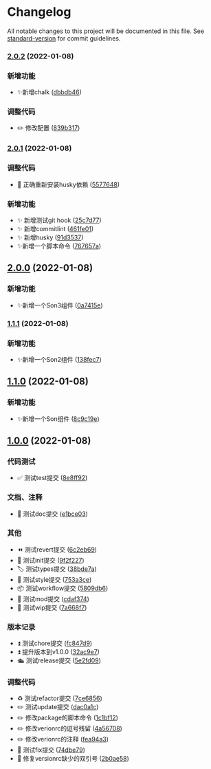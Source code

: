 # Changelog

All notable changes to this project will be documented in this file. See [standard-version](https://github.com/conventional-changelog/standard-version) for commit guidelines.

### [2.0.2](https://coderq-github/PlayGuitar-CoderQ-Sub/git-test/compare/v2.0.1...v2.0.2) (2022-01-08)


### 新增功能

* ✨新增chalk ([dbbdb46](https://coderq-github/PlayGuitar-CoderQ-Sub/git-test/commit/dbbdb465294d83d6f5af409d9706ec9258c41667))


### 调整代码

* ✏️  修改配置 ([839b317](https://coderq-github/PlayGuitar-CoderQ-Sub/git-test/commit/839b317dcb87870c28cb5379a407eed0cb938263))

### [2.0.1](https://coderq-github/PlayGuitar-CoderQ-Sub/git-test/compare/v2.0.0...v2.0.1) (2022-01-08)


### 调整代码

* 🐛 正确重新安装husky依赖 ([5577648](https://coderq-github/PlayGuitar-CoderQ-Sub/git-test/commit/55776482a73156854f51e73483905b4624080e2f))


### 新增功能

* ✨ 新增测试git hook ([25c7d77](https://coderq-github/PlayGuitar-CoderQ-Sub/git-test/commit/25c7d7703f4d7f3677a9fb1d9f9bc917e03d12bd))
* ✨ 新增commitlint ([461fe01](https://coderq-github/PlayGuitar-CoderQ-Sub/git-test/commit/461fe01dad903fffbef1ce9e8c27aada96688d7a))
* ✨ 新增husky ([91d3537](https://coderq-github/PlayGuitar-CoderQ-Sub/git-test/commit/91d35372a1c916b73d7fc99674186a342fa695cf))
* ✨新增一个脚本命令 ([767657a](https://coderq-github/PlayGuitar-CoderQ-Sub/git-test/commit/767657a3f7036521d80296eb6c1effd47f8987d3))

## [2.0.0](https://coderq-github/PlayGuitar-CoderQ-Sub/git-test/compare/v1.1.1...v2.0.0) (2022-01-08)


### 新增功能

* ✨新增一个Son3组件 ([0a7415e](https://coderq-github/PlayGuitar-CoderQ-Sub/git-test/commit/0a7415e1beaf8947d7cf362e29b22e0bf3e2f77c))

### [1.1.1](https://coderq-github/PlayGuitar-CoderQ-Sub/git-test/compare/v1.1.0...v1.1.1) (2022-01-08)


### 新增功能

* ✨新增一个Son2组件 ([138fec7](https://coderq-github/PlayGuitar-CoderQ-Sub/git-test/commit/138fec7af049fc1477b3c3934d4a99a936949cee))

## [1.1.0](https://coderq-github/PlayGuitar-CoderQ-Sub/git-test/compare/v1.0.0...v1.1.0) (2022-01-08)


### 新增功能

* ✨新增一个Son组件 ([8c9c19e](https://coderq-github/PlayGuitar-CoderQ-Sub/git-test/commit/8c9c19ea4610c1815a329e07ec7f745bc4690d4c))

## [1.0.0](https://coderq-github/PlayGuitar-CoderQ-Sub/git-test/compare/v0.0.0...v1.0.0) (2022-01-08)


### 代码测试

* ✅ 测试test提交 ([8e8ff92](https://coderq-github/PlayGuitar-CoderQ-Sub/git-test/commit/8e8ff92b318c272c14c72fd2e330ad63316a74ca))


### 文档、注释

* 📝 测试doc提交 ([e1bce03](https://coderq-github/PlayGuitar-CoderQ-Sub/git-test/commit/e1bce03194229b0e534fd71833af4f7efc724bc1))


### 其他

* ⏪ 测试revert提交 ([6c2eb69](https://coderq-github/PlayGuitar-CoderQ-Sub/git-test/commit/6c2eb6968d4c92d3766ea76d5c2ae312187d1c55))
* 🌈 测试init提交 ([9f2f227](https://coderq-github/PlayGuitar-CoderQ-Sub/git-test/commit/9f2f2270cab75a8eb75a742e527abcfab48ffee9))
* 🏷  测试types提交 ([38bde7a](https://coderq-github/PlayGuitar-CoderQ-Sub/git-test/commit/38bde7a9a5b2ac7117be3c56f89b6fa4c3047269))
* 💅 测试style提交 ([753a3ce](https://coderq-github/PlayGuitar-CoderQ-Sub/git-test/commit/753a3cef98925014e11237375daf1da34be565cc))
* 📦 测试workflow提交 ([5809db6](https://coderq-github/PlayGuitar-CoderQ-Sub/git-test/commit/5809db62360e7f5430a2ef96b6dd9bfe8592fa54))
* 🤡 测试mod提交 ([cdaf374](https://coderq-github/PlayGuitar-CoderQ-Sub/git-test/commit/cdaf374d2ec8527bc0b4b547e8afabdc5c7e7998))
* 🚧 测试wip提交 ([7a668f7](https://coderq-github/PlayGuitar-CoderQ-Sub/git-test/commit/7a668f7b7098ba794193f657ca74f0f7001fb466))


### 版本记录

* ⏫ 测试chore提交 ([fc847d9](https://coderq-github/PlayGuitar-CoderQ-Sub/git-test/commit/fc847d9d3566009bc6b4be5e403e5b0cdf329d19))
* ⏫ 提升版本到v1.0.0 ([32ac9e7](https://coderq-github/PlayGuitar-CoderQ-Sub/git-test/commit/32ac9e7d9d68984a552fd5aaf937ff15b2fd4b00))
* 🛳  测试release提交 ([5e2fd09](https://coderq-github/PlayGuitar-CoderQ-Sub/git-test/commit/5e2fd09d1b6ce631101363db667e13261ae25564))


### 调整代码

* ♻️ 测试refactor提交 ([7ce6856](https://coderq-github/PlayGuitar-CoderQ-Sub/git-test/commit/7ce68569efab1f8be89148d235f39a44dd5445fe))
* ✏️  测试update提交 ([dac0a1c](https://coderq-github/PlayGuitar-CoderQ-Sub/git-test/commit/dac0a1c40f2d4ef865835c795f679a5c41d48db0))
* ✏️  修改package的脚本命令 ([1c1bf12](https://coderq-github/PlayGuitar-CoderQ-Sub/git-test/commit/1c1bf12450ba3c18f9ac264b2bd80ad81b82611f))
* ✏️  修改verionrc的逗号残留 ([4a56708](https://coderq-github/PlayGuitar-CoderQ-Sub/git-test/commit/4a56708cde2b72b125467bf7b7cb9595f2774524))
* ✏️  修改verionrc的注释 ([fea94a3](https://coderq-github/PlayGuitar-CoderQ-Sub/git-test/commit/fea94a332c0996c801859e691fc2fe49756f8842))
* 🐛 测试fix提交 ([74dbe79](https://coderq-github/PlayGuitar-CoderQ-Sub/git-test/commit/74dbe798e1ab02ab62d491b41b0ba0ee3f8b055f))
* 🐛 修复versionrc缺少的双引号 ([2b0ae58](https://coderq-github/PlayGuitar-CoderQ-Sub/git-test/commit/2b0ae58f01b0f18d08c9d82ee34af770f778f245))
